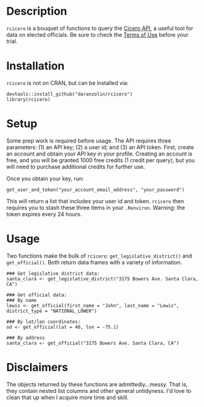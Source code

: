 # Description

`rcicero` is a bouquet of functions to query the [Cicero API,](https://www.cicerodata.com/api/) 
a useful tool for data on elected officials. Be sure to check the [Terms of Use](https://www.azavea.com/terms-of-use/?_ga=1.70439831.685925080.1469159734) before your trial.

# Installation

`rcicero` is not on CRAN, but can be installed via:
```
devtools::install_github("daranzolin/rcicero")
library(rcicero)
```

# Setup
Some prep work is required before usage. The API requires three parameters: (1) an API key; (2) a user id; and (3) an API token. First, create an 
account and obtain your API key in your profile. Creating an account is free, and you will be granted 1000 free credits (1 credit per query), but
you will need to purchase additional credits for further use.

Once you obtain your key, run:

```
get_user_and_token("your_account_email_address", "your_password")
```

This will return a list that includes your user id and token. `rcicero` then requires you to stash these three items in your `.Renviron`. Warning: the token expires
every 24 hours.

# Usage

Two functions make the bulk of `rcicero`: `get_legislative_district()` and `get_official()`. Both return data frames with a variety of information. 

```
### Get legislative district data:
santa_clara <- get_legislative_district("3175 Bowers Ave. Santa Clara, CA")

### Get official data:
### By name
lewis <- get_official(first_name = "John", last_name = "Lewis", district_type = "NATIONAL_LOWER")

### By lat/lon coordinates:
od <- get_official(lat = 40, lon = -75.1)

### By address
santa_clara <- get_official("3175 Bowers Ave. Santa Clara, CA")
```

# Disclaimers
The objects returned by these functions are admittedly...messy. That is, they contain nested list columns and other general untidyness. I'd love to clean that up
when I acquire more time and skill.


